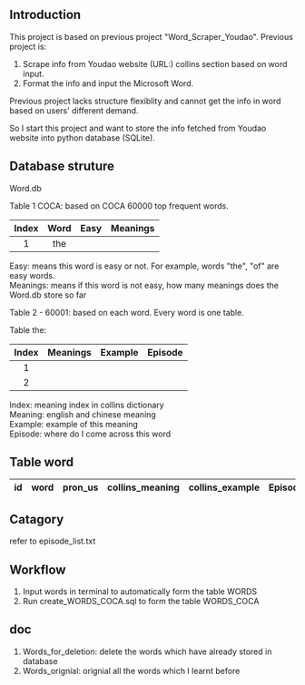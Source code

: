 ## Introduction
This project is based on previous project "Word_Scraper_Youdao". Previous project is:  
1. Scrape info from Youdao website (URL:) collins section based on word input.
2. Format the info and input the Microsoft Word.

Previous project lacks structure flexiblity and cannot get the info in word based on users' different demand.

So I start this project and want to store the info fetched from Youdao website into python database (SQLite).

## Database struture
Word.db

Table 1 COCA: based on COCA 60000 top frequent words.

| Index | Word | Easy | Meanings |
| :-: | :-: | :-:| :-:|
| 1 | the |

Easy: means this word is easy or not. For example, words "the", "of" are easy words.  
Meanings: means if this word is not easy, how many meanings does the Word.db store so far

Table 2 - 60001: based on each word. Every word is one table.

Table the:

| Index | Meanings | Example | Episode |
| :-: | :-: | :-:| :-:|
| 1 | |
| 2 | |

Index: meaning index in collins dictionary  
Meaning: english and chinese meaning  
Example: example of this meaning  
Episode: where do I come across this word


## Table word

| id | word | pron_us | collins_meaning | collins_example | Episode |
| :-: | :-: | :-: | :-:| :-:| :-:|

## Catagory
refer to episode_list.txt

## Workflow
1. Input words in terminal to automatically form the table WORDS
2. Run create_WORDS_COCA.sql to form the table WORDS_COCA

## doc
1. Words_for_deletion: delete the words which have already stored in database
2. Words_orignial: orignial all the words which I learnt before